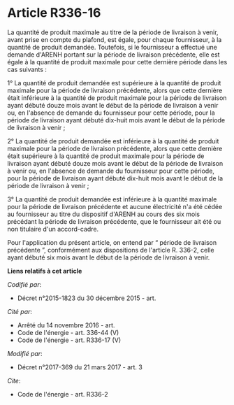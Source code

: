 # Article R336-16

La quantité de produit maximale au titre de la période de livraison à venir, avant prise en compte du plafond, est égale,
pour chaque fournisseur, à la quantité de produit demandée. Toutefois, si le fournisseur a effectué une demande d'ARENH
portant sur la période de livraison précédente, elle est égale à la quantité de produit maximale pour cette dernière période
dans les cas suivants : 

1° La quantité de produit demandée est supérieure à la quantité de produit maximale pour la période de livraison précédente,
alors que cette dernière était inférieure à la quantité de produit maximale pour la période de livraison ayant débuté douze
mois avant le début de la période de livraison à venir ou, en l'absence de demande du fournisseur pour cette période, pour la
période de livraison ayant débuté dix-huit mois avant le début de la période de livraison à venir ; 

2° La quantité de produit demandée est inférieure à la quantité de produit maximale pour la période de livraison précédente,
alors que cette dernière était supérieure à la quantité de produit maximale pour la période de livraison ayant débuté douze
mois avant le début de la période de livraison à venir ou, en l'absence de demande du fournisseur pour cette période, pour la
période de livraison ayant débuté dix-huit mois avant le début de la période de livraison à venir ; 

3° La quantité de produit demandée est inférieure à la quantité maximale pour la période de livraison précédente et aucune
électricité n'a été cédée au fournisseur au titre du dispositif d'ARENH au cours des six mois précédant la période de
livraison précédente, que le fournisseur ait été ou non titulaire d'un accord-cadre. 

Pour l'application du présent article, on entend par “ période de livraison précédente ”, conformément aux dispositions de
l'article R. 336-2, celle ayant débuté six mois avant le début de la période de livraison à venir.

**Liens relatifs à cet article**

_Codifié par_:

  - Décret n°2015-1823 du 30 décembre 2015 - art.

_Cité par_:

  - Arrêté du 14 novembre 2016 - art.
  - Code de l'énergie - art. 336-44 (V)
  - Code de l'énergie - art. R336-17 (V)

_Modifié par_:

  - Décret n°2017-369 du 21 mars 2017 - art. 3

_Cite_:

  - Code de l'énergie - art. R336-2
